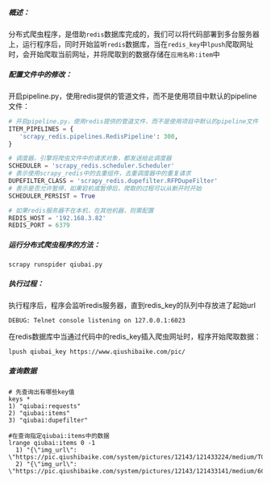 ##### 概述：

分布式爬虫程序，是借助`redis`数据库完成的，我们可以将代码部署到多台服务器上，运行程序后，同时开始监听`redis`数据库，当在`redis_key`中`lpush`爬取网址时，会开始爬取当前网址，并将爬取到的数据存储在`应用名称:item`中



##### 配置文件中的修改：

开启pipeline.py，使用redis提供的管道文件，而不是使用项目中默认的pipeline文件：

```python
# 开启pipeline.py，使用redis提供的管道文件，而不是使用项目中默认的pipeline文件
ITEM_PIPELINES = {
   'scrapy_redis.pipelines.RedisPipeline': 300,
}

# 调度器，引擎将爬虫文件中的请求对象，都发送给此调度器
SCHEDULER = 'scrapy_redis.scheduler.Scheduler'
# 表示使用scrapy_redis中的去重组件，去重调度器中的重复请求
DUPEFILTER_CLASS = 'scrapy_redis.dupefilter.RFPDupeFilter'
# 表示是否允许暂停，如果宕机或暂停后，爬取的过程可以从断开时开始
SCHEDULER_PERSIST = True

# 如果redis服务器不在本机，在其他机器，则需配置
REDIS_HOST = '192.168.3.82'
REDIS_PORT = 6379
```



##### 运行分布式爬虫程序的方法：

`scrapy runspider qiubai.py`



##### 执行过程：

执行程序后，程序会监听redis服务器，直到redis_key的队列中存放进了起始url

```shell
DEBUG: Telnet console listening on 127.0.0.1:6023
```



在redis数据库中当通过代码中的redis_key插入爬虫网址时，程序开始爬取数据：

```
lpush qiubai_key https://www.qiushibaike.com/pic/
```



##### 查询数据

```shell
# 先查询出有哪些key值
keys *
1) "qiubai:requests"
2) "qiubai:items"
3) "qiubai:dupefilter"

#在查询指定qiubai:items中的数据
lrange qiubai:items 0 -1
  1) "{\"img_url\": \"https://pic.qiushibaike.com/system/pictures/12143/121433224/medium/TG7FY0Y1Z9ESY3RE.jpg\"}"
  2) "{\"img_url\": \"https://pic.qiushibaike.com/system/pictures/12143/121433141/medium/6CS7CLT38DQNJ17O.jpg\"}"
```